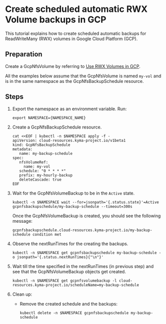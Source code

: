 # Create scheduled automatic RWX Volume backups in GCP

This tutorial explains how to create scheduled automatic backups for ReadWriteMany (RWX) volumes in Google Cloud Platform (GCP).

## Preparation <!-- {docsify-ignore} -->

Create a GcpNfsVolume by referring to [Use RWX Volumes in GCP](./01-20-gcp-nfs-volume.md).

All the examples below assume that the GcpNfsVolume is named `my-vol` and is in the same namespace as the GcpNfsBackupSchedule resource.

## Steps <!-- {docsify-ignore} -->

1. Export the namespace as an environment variable. Run:

   ```shell
   export NAMESPACE={NAMESPACE_NAME}
   ```

2. Create a GcpNfsBackupSchedule resource.

   ```shell
   cat <<EOF | kubectl -n $NAMESPACE apply -f -
   apiVersion: cloud-resources.kyma-project.io/v1beta1
   kind: GcpNfsBackupSchedule
   metadata:
      name: my-backup-schedule
   spec:
      nfsVolumeRef:
        name: my-vol
      schedule: "0 * * * *"
      prefix: my-hourly-backup
      deleteCascade: true
   EOF
   ```

3. Wait for the GcpNfsVolumeBackup to be in the `Active` state.
   ```shell
   kubectl -n $NAMESPACE wait --for=jsonpath='{.status.state}'=Active gcpnfsbackupschedule/my-backup-schedule --timeout=300s
   ```
   Once the GcpNfsVolumeBackup is created, you should see the following message:
   ```
   gcpnfsbackupschedule.cloud-resources.kyma-project.io/my-backup-schedule condition met
   ```
4. Observe the nextRunTimes for the creating the backups.
   ```shell
   kubectl -n $NAMESPACE get gcpnfsbackupschedule my-backup-schedule -o jsonpath='{.status.nextRunTimes}{"\n"}' 
   ```
5. Wait till the time specified in the nextRunTimes (in previous step) and see that the GcpNfsVolumeBackup objects get created.
   ```shell
   kubectl -n $NAMESPACE get gcpnfsvolumebackup -l cloud-resources.kyma-project.io/scheduleName=my-backup-schedule 
   ```
6. Clean up:
    * Remove the created schedule and the backups:
      ```shell
      kubectl delete -n $NAMESPACE gcpnfsbackupschedule my-backup-schedule
      ```